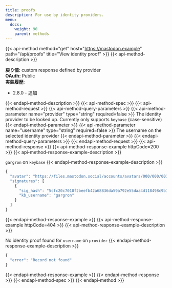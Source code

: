```yaml
---
title: proofs
description: For use by identity providers.
menu:
  docs:
    weight: 90
    parent: methods
---
```


{{< api-method method="get" host="https://mastodon.example" path="/api/proofs" title="View identity proof" >}}
{{< api-method-description >}}

**戻り値:** custom response defined by provider\
**OAuth:** Public\
**実装履歴:**

- 2.8.0 - 追加

{{< endapi-method-description >}}
{{< api-method-spec >}}
{{< api-method-request >}}
{{< api-method-query-parameters >}}
{{< api-method-parameter name="provider" type="string" required=false >}}
The identity provider to be looked up. Currently only supports `keybase` \(case-sensitive\)
{{< endapi-method-parameter >}}
{{< api-method-parameter name="username" type="string" required=false >}}
The username on the selected identity provider
{{< endapi-method-parameter >}}
{{< endapi-method-query-parameters >}}
{{< endapi-method-request >}}
{{< api-method-response >}}
{{< api-method-response-example httpCode=200 >}}
{{< api-method-response-example-description >}}

`gargron` on `keybase`
{{< endapi-method-response-example-description >}}


```javascript
{
  "avatar": "https://files.mastodon.social/accounts/avatars/000/000/001/original/d96d39a0abb45b92.jpg",
  "signatures": [
    {
      "sig_hash": "5cfc20c7018f2beefb42a68836da59a792e55daa4d118498c9b1898de7e845690f",
      "kb_username": "gargron"
    }
  ]
}
```
{{< endapi-method-response-example >}}
{{< api-method-response-example httpCode=404 >}}
{{< api-method-response-example-description >}}

No identity proof found for `username` on `provider`
{{< endapi-method-response-example-description >}}


```javascript
{
  "error": "Record not found"
}
```
{{< endapi-method-response-example >}}
{{< endapi-method-response >}}
{{< endapi-method-spec >}}
{{< endapi-method >}}


